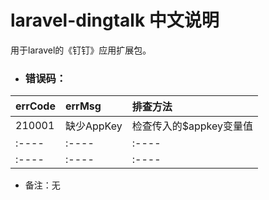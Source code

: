 # laravel-dingtalk 中文说明

用于laravel的《钉钉》应用扩展包。









- ### 错误码：
|errCode|errMsg|排查方法|
|:----|:----|:----|
|210001|缺少AppKey|检查传入的$appkey变量值|
|:----|:----|:----|
|:----|:----|:----|



- 备注：无